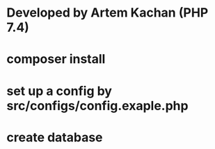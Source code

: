 # Developed by Artem Kachan (PHP 7.4)
# composer install
# set up a config by src/configs/config.exaple.php
# create database

